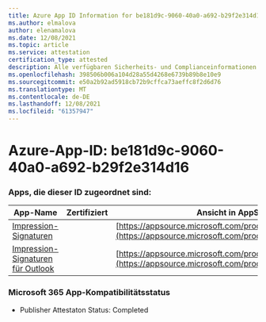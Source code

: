 ```yaml
---
title: Azure App ID Information for be181d9c-9060-40a0-a692-b29f2e314d16
ms.author: elmalova
author: elenamalova
ms.date: 12/08/2021
ms.topic: article
ms.service: attestation
certification_type: attested
description: Alle verfügbaren Sicherheits- und Complianceinformationen für be181d9c-9060-40a0-a692-b29f2e314d16.
ms.openlocfilehash: 398506b006a104d28a55d4268e6739b89b8e10e9
ms.sourcegitcommit: e50a2b92ad5918cb72b9cffca73aeffc8f2d6d76
ms.translationtype: MT
ms.contentlocale: de-DE
ms.lasthandoff: 12/08/2021
ms.locfileid: "61357947"
---
```

# <a name="azure-app-id-be181d9c-9060-40a0-a692-b29f2e314d16"></a>Azure-App-ID: be181d9c-9060-40a0-a692-b29f2e314d16


### <a name="apps-associated-with-this-id"></a>Apps, die dieser ID zugeordnet sind:
| **App-Name** | **Zertifiziert** | **Ansicht in AppSource** |
|--------------|---------------|-----------------------|
| [Impression-Signaturen](https://docs.microsoft.com/microsoft-365-app-certification/forward/WA200003216) |  | [https://appsource.microsoft.com/product/office/WA200003216](https://appsource.microsoft.com/product/office/WA200003216) |
| [Impression-Signaturen für Outlook](https://docs.microsoft.com/microsoft-365-app-certification/forward/WA200003199) |  | [https://appsource.microsoft.com/product/office/WA200003199](https://appsource.microsoft.com/product/office/WA200003199) |

### <a name="microsoft-365-app-compliance-status"></a>Microsoft 365 App-Kompatibilitätsstatus
- Publisher Attestaton Status: Completed
